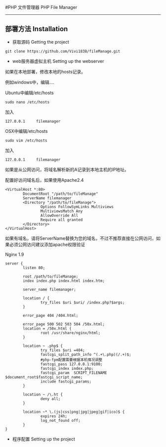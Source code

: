 #PHP 文件管理器 PHP File Manager

---

## 部署方法 Installation

* 获取源码 Getting the project

```shell
git clone https://github.com/Vivi1838/fileManage.git
```

* web服务器虚拟主机 Setting up the webserver

如果在本地部署，修改本地的hosts记录。

例如windows中，编辑....

Ubuntu中编辑/etc/hosts
```shell
sudo nano /etc/hosts
```
加入
```shell
127.0.0.1     filemanager
```


OSX中编辑/etc/hosts
```shell
sudo vim /etc/hosts
```
加入
```shell
127.0.0.1     filemanager
```

如果是从公网访问，将域名解析新的A记录到本地主机的IP地址。

配置好访问域名后，如果使用Apache2.4
```shell
<VirtualHost *:80>
        DocumentRoot "/path/to/fileManage"
        ServerName filemanager
        <Directory "/path/to/fileManage">
                Options FollowSymLinks Multiviews
                MultiviewsMatch Any
                AllowOverride All
                Require all granted
        </Directory>
</VirtualHost>
```
如果有域名，请将ServerName替换为您的域名，不过不推荐直接在公网访问，如果必须公网访问建议添加apache权限验证

Nginx 1.9
```shell
server {
        listen 80;

        root /path/to/fileManage;
        index index.php index.html index.htm;

        server_name filemanager;

        location / { 
                try_files $uri $uri/ /index.php?$args;
        }

        error_page 404 /404.html;

        error_page 500 502 503 504 /50x.html;
        location = /50x.html {
                root /usr/share/nginx/html;
        }
        
        location ~ .php$ {
                try_files $uri =404;
                fastcgi_split_path_info ^(.+\.php)(/.+)$;
                #php-fpm配置需要根据本机情况调整
                fastcgi_pass 127.0.0.1:9100;
                fastcgi_index index.php;
                fastcgi_param  SCRIPT_FILENAME    $document_root$fastcgi_script_name;
                include fastcgi_params;
        }

        location ~ /\.ht {
                deny all;
        }

        location ~* \.(js|css|png|jpg|jpeg|gif|ico)$ {
                expires 24h;
                log_not_found off;
        }
}

```

* 程序配置 Setting up the project
